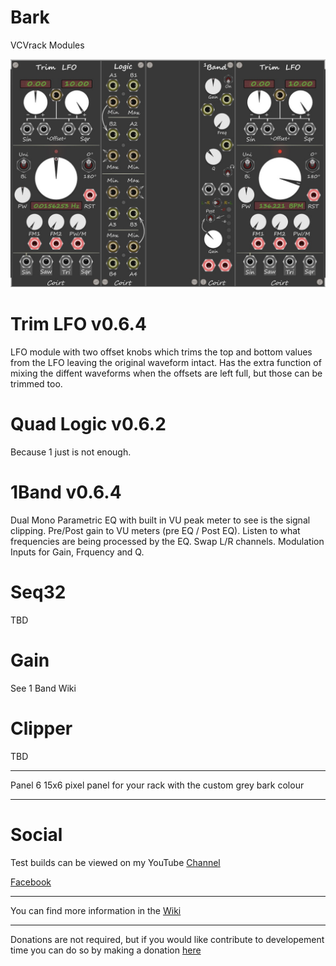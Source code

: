 # Bark
VCVrack Modules

![pack](image/splash.jpg)


# Trim LFO v0.6.4
LFO module with two offset knobs which trims the top and bottom values from the LFO leaving the original waveform intact. Has the extra function of mixing the diffent waveforms when the offsets are left full, but those can be trimmed too. 

# Quad Logic v0.6.2
Because 1 just is not enough.

# 1Band v0.6.4
Dual Mono Parametric EQ with built in VU peak meter to see is the signal clipping. Pre/Post gain to VU meters (pre EQ / Post EQ). Listen to what frequencies are being processed by the EQ. Swap L/R channels. Modulation Inputs for Gain, Frquency and Q.

# Seq32
TBD

# Gain
See 1 Band Wiki

# Clipper
TBD

---------
Panel 6
15x6 pixel panel for your rack with the custom grey bark colour

---------
# Social
Test builds can be viewed on my YouTube [Channel](https://www.youtube.com/channel/UCgXuIsOMqlTLbuXRaUjBWuA/featured?view_as=subscriber)

[Facebook](https://www.facebook.com/phil.golden.5070)



--------

You can find more information in the [Wiki](https://github.com/Coirt/Bark/wiki)

--------
Donations are not required, but if you would like contribute to developement time you can do so by making a donation [here](https://www.paypal.me/philgolden)
